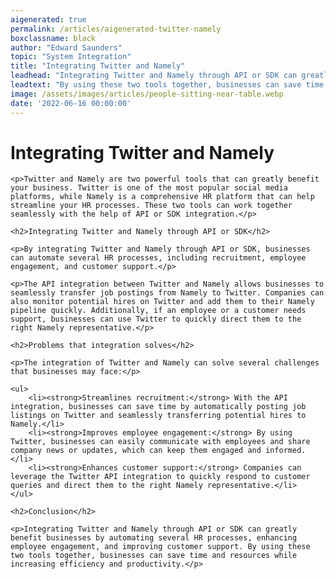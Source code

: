 ```yaml
---
aigenerated: true
permalink: /articles/aigenerated-twitter-namely
boxclassname: black
author: "Edward Saunders"
topic: "System Integration"
title: "Integrating Twitter and Namely"
leadhead: "Integrating Twitter and Namely through API or SDK can greatly benefit businesses by automating several HR processes, enhancing employee engagement, and improving customer support"
leadtext: "By using these two tools together, businesses can save time and resources while increasing efficiency and productivity."
image: /assets/images/articles/people-sitting-near-table.webp
date: '2022-06-16 00:00:00'
---
```

<div class="arttext">
	<h1>Integrating Twitter and Namely</h1>

	<p>Twitter and Namely are two powerful tools that can greatly benefit your business. Twitter is one of the most popular social media platforms, while Namely is a comprehensive HR platform that can help streamline your HR processes. These two tools can work together seamlessly with the help of API or SDK integration.</p>

	<h2>Integrating Twitter and Namely through API or SDK</h2>

	<p>By integrating Twitter and Namely through API or SDK, businesses can automate several HR processes, including recruitment, employee engagement, and customer support.</p>

	<p>The API integration between Twitter and Namely allows businesses to seamlessly transfer job postings from Namely to Twitter. Companies can also monitor potential hires on Twitter and add them to their Namely pipeline quickly. Additionally, if an employee or a customer needs support, businesses can use Twitter to quickly direct them to the right Namely representative.</p>

	<h2>Problems that integration solves</h2>

	<p>The integration of Twitter and Namely can solve several challenges that businesses may face:</p>

	<ul>
		<li><strong>Streamlines recruitment:</strong> With the API integration, businesses can save time by automatically posting job listings on Twitter and seamlessly transferring potential hires to Namely.</li>
		<li><strong>Improves employee engagement:</strong> By using Twitter, businesses can easily communicate with employees and share company news or updates, which can keep them engaged and informed.</li>
		<li><strong>Enhances customer support:</strong> Companies can leverage the Twitter API integration to quickly respond to customer queries and direct them to the right Namely representative.</li>
	</ul>

	<h2>Conclusion</h2>

	<p>Integrating Twitter and Namely through API or SDK can greatly benefit businesses by automating several HR processes, enhancing employee engagement, and improving customer support. By using these two tools together, businesses can save time and resources while increasing efficiency and productivity.</p>

</div>